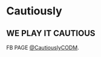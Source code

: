 # **Cautiously**
## WE PLAY IT CAUTIOUS
FB PAGE [@CautiouslyCODM](https://github.com/Cautiouslyy?tab=repositories).
